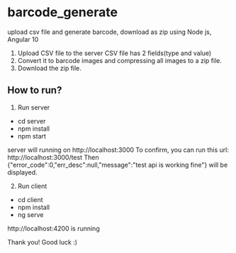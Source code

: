 # barcode_generate
upload csv file and generate barcode, download as zip using Node js, Angular 10

1. Upload CSV file to the server
CSV file has 2 fields(type and value)
2. Convert it to barcode images and compressing all images to a zip file.
3. Download the zip file.

## How to run?
1. Run server
- cd server
- npm install
- npm start

server will running on http://localhost:3000
To confirm, you can run this url: http://localhost:3000/test
Then {"error_code":0,"err_desc":null,"message":"test api is working fine"} will be displayed.

2. Run client
- cd client
- npm install
- ng serve

http://localhost:4200 is running

Thank you!
Good luck :)

